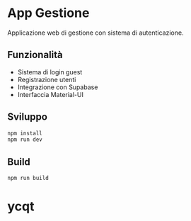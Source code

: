 # App Gestione

Applicazione web di gestione con sistema di autenticazione.

## Funzionalità

- Sistema di login guest
- Registrazione utenti
- Integrazione con Supabase
- Interfaccia Material-UI

## Sviluppo

```bash
npm install
npm run dev
```

## Build

```bash
npm run build
```
# ycqt
